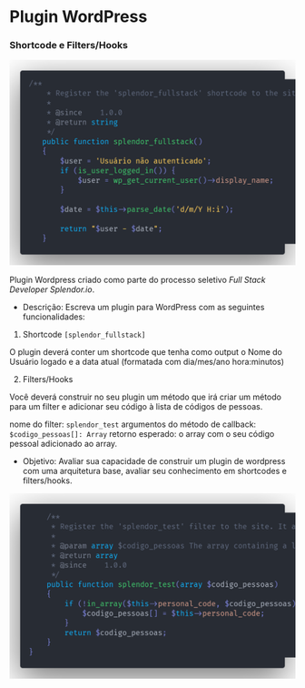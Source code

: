 # Plugin WordPress

### Shortcode e Filters/Hooks

![code2](/docs/code2.png?raw=true)

Plugin Wordpress criado como parte do processo seletivo *Full Stack Developer Splendor.io*.

* Descrição: Escreva um plugin para WordPress com as seguintes funcionalidades:

1. Shortcode `[splendor_fullstack]`

O plugin deverá conter um shortcode que tenha como output o Nome do Usuário logado e a data atual (formatada com dia/mes/ano hora:minutos)

2. Filters/Hooks

Você deverá construir no seu plugin um método que irá criar um método para um filter e adicionar seu código à lista de códigos de pessoas.

nome do filter: `splendor_test`
argumentos do método de callback: `$codigo_pessoas[]: Array`
retorno esperado: o array com o seu código pessoal adicionado ao array.

* Objetivo: Avaliar sua capacidade de construir um plugin de wordpress com uma arquitetura base, avaliar seu conhecimento em shortcodes e filters/hooks.


![code1](/docs/code1.png?raw=true)
